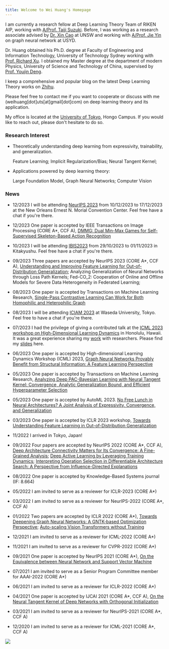```yaml
---
title: Welcome to Wei Huang's Homepage
---
```


I am currently a research fellow at Deep Learning Theory Team of RIKEN AIP, working with [A/Prof. Taiji Suzuki](http://ibis.t.u-tokyo.ac.jp/suzuki/). Before, I was working as a research associate advised by [Dr. Xin Cao](https://research.unsw.edu.au/people/dr-xin-cao) at UNSW and working with [A/Prof. Jie Yin](https://www.sydney.edu.au/business/about/our-people/academic-staff/jie-yin.html) on graph neural network at USYD.

Dr. Huang obtained his Ph.D. degree at Faculty of Engineering and Information Technology, University of Technology Sydney working with [Prof. Richard Xu](https://profiles.uts.edu.au/YiDa.Xu). I obtained my Master degree at the department of modern Physics, University of Science and Technology of China, supervised by [Prof. Youjin Deng](http://staff.ustc.edu.cn/~yjdeng/).

I keep a comprehensive and popular blog on the latest Deep Learning Theory works on [Zhihu](https://www.zhihu.com/people/huang-wei-17-47-45).

Please feel free to contact me if you want to cooperate or discuss with me (weihuang[dot]uts[at]gmail[dot]com) on deep learning theory and its application. 

My office is located at the [University of Tokyo](https://www.u-tokyo.ac.jp/ja/index.html), Hongo Campus. If you would like to reach out, please don't hesitate to do so.

### Research Interest

* Theoretically understanding deep learning from expressivity, trainability, and generalization.
  
  Feature Learning; Implicit Regularization/Bias; Neural Tangent Kernel;

* Applications powered by deep learning theory: 

  Large Foundation Model, Graph Neural Networks; Computer Vision 
  
  

### News


* 12/2023 I will be attending [NeurIPS 2023](https://nips.cc/) from 10/12/2023 to 17/12/2023 at the New Orleans Ernest N. Morial Convention Center. Feel free have a chat if you're there.

* 12/2023 One paper is accepted by IEEE Transactions on Image Processing (CORE A*, CCF A), [DMMG: Dual Min-Max Games for Self-Supervised Skeleton-Based Action Recognition](https://ieeexplore.ieee.org/document/10348505)

* 10/2023 I will be attending [IBIS2023](https://ibisml.org/ibis2023/cfp/) from 29/10/2023 to 01/11/2023 in Kitakyushu. Feel free have a chat if you're there.

* 09/2023 Three papers are accepted by NeurIPS 2023 (CORE A*, CCF A), [Understanding and Improving Feature Learning for Out-of-Distribution Generalization](https://arxiv.org/abs/2304.11327); Analyzing Generalization of Neural Networks through Loss Path Kernels;  Fed-CO_2: Cooperation of Online and Offline Models for Severe Data Heterogeneity in Federated Learning; 

* 08/2023 One paper is accepted by Transactions on Machine Learning Research, [Single-Pass Contrastive Learning Can Work for Both Homophilic and Heterophilic Graph](https://openreview.net/pdf?id=244KePn09i)

* 08/2023 I will be attending [ICIAM 2023](https://iciam2023.org/registered_data?id=00088) at Waseda University, Tokyo. Feel free to have a chat if you're there.

* 07/2023 I had the privilege of giving a contributed talk at the [ICML 2023 workshop on High-Dimensional Learning Dynamics](https://sites.google.com/view/hidimlearning/home?authuser=0) in Honolulu, Hawaii. It was a great experience sharing my [work](https://arxiv.org/abs/2306.13926) with researchers. Please find my [slides](https://github.com/WeiHuang05/Weihuang05.github.io/blob/main/files/ICML_HiLD_Graph_feature_Weihuang.pdf) here.

* 06/2023 One paper is accepted by High-dimensional Learning Dynamics Workshop (ICML) 2023, [Graph Neural Networks Provably Benefit from Structural Information: A Feature Learning Perspective](https://arxiv.org/abs/2306.13926)

* 05/2023 One paper is accepted by Transactions on Machine Learning Research, [Analyzing Deep PAC-Bayesian Learning with Neural Tangent Kernel: Convergence, Analytic Generalization Bound, and Efficient Hyperparameter Selection](https://openreview.net/pdf?id=nEX2q5B2RQ)

* 05/2023 One paper is accepted by AutoML 2023. [No Free Lunch in Neural Architectures? A Joint Analysis of Expressivity, Convergence, and Generalization]()

* 03/2023 One paper is accepted by ICLR 2023 workshop, [Towards Understanding Feature Learning in Out-of-Distribution Generalization
](https://arxiv.org/abs/2304.11327)

* 11/2022 I arrived in Tokyo, Japan! 

* 09/2022 Four papers are accepted by NeurIPS 2022 (CORE A*, CCF A), [Deep Architecture Connectivity Matters for Its Convergence: A Fine-Grained Analysis](https://arxiv.org/abs/2205.05662); [Deep Active Learning by Leveraging Training Dynamics](https://arxiv.org/abs/2110.08611); [Interpreting Operation Selection in Differentiable Architecture Search: A Perspective from Influence-Directed Explanations](https://openreview.net/forum?id=MPARWTuMiPh) 

* 08/2022 One paper is accepted by Knowledge-Based Systems journal (IF: 8.664)

* 05/2022 I am invited to serve as a reviewer for ICLR-2023 (CORE A*) 

* 03/2022 I am invited to serve as a reviewer for NeurIPS-2022 (CORE A*, CCF A) 

* 01/2022 Two papers are accepted by ICLR 2022 (CORE A*), [Towards Deepening Graph Neural Networks: A GNTK-based Optimization Perspective](https://arxiv.org/abs/2103.03113); [Auto-scaling Vision Transformers without Training](https://openreview.net/pdf?id=H94a1_Pyr-6)

* 12/2021 I am invited to serve as a reviewer for ICML-2022 (CORE A*)

* 11/2021 I am invited to serve as a reviewer for CVPR-2022 (CORE A*)

* 09/2021 One paper is accepted by NeurIPS 2021 (CORE A*), [On the Equivalence between Neural Network and Support Vector Machine](https://arxiv.org/abs/2111.06063)

* 07/2021 I am invited to serve as a Senior Program Committee member for AAAI-2022 (CORE A*) 

* 06/2021 I am invited to serve as a reviewer for ICLR-2022 (CORE A*) 

* 04/2021 One paper is accepted by IJCAI 2021 (CORE A*, CCF A), [On the Neural Tangent Kernel of Deep Networks with Orthogonal Initialization](https://arxiv.org/abs/2004.05867)

* 03/2021 I am invited to serve as a reviewer for NeurIPS-2021 (CORE A*, CCF A) 

* 12/2020 I am invited to serve as a reviewer for ICML-2021 (CORE A*, CCF A)

<a href="https://clustrmaps.com/site/1bvzb"  title="Visit tracker"><img src="//www.clustrmaps.com/map_v2.png?d=2P20-QcaTNFo4oRUSbUIDNvbba1-oYtex2xzmbuuEqU&cl=ffffff" /></a>
